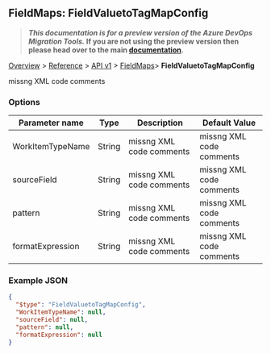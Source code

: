 ## FieldMaps: FieldValuetoTagMapConfig

>**_This documentation is for a preview version of the Azure DevOps Migration Tools._ If you are not using the preview version then please head over to the main [documentation](https://nkdagility.github.io/azure-devops-migration-tools).**

[Overview](../././index.md) > [Reference](.././index.md) > [API v1](../index.md) > [FieldMaps](./index.md)> **FieldValuetoTagMapConfig**

missng XML code comments

### Options

| Parameter name         | Type    | Description                              | Default Value                            |
|------------------------|---------|------------------------------------------|------------------------------------------|
| WorkItemTypeName | String | missng XML code comments | missng XML code comments |
| sourceField | String | missng XML code comments | missng XML code comments |
| pattern | String | missng XML code comments | missng XML code comments |
| formatExpression | String | missng XML code comments | missng XML code comments |


### Example JSON

```JSON
{
  "$type": "FieldValuetoTagMapConfig",
  "WorkItemTypeName": null,
  "sourceField": null,
  "pattern": null,
  "formatExpression": null
}
```